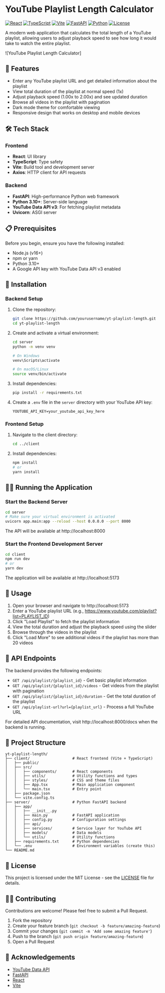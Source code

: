 # YouTube Playlist Length Calculator

[![React](https://img.shields.io/badge/React-18.x-blue)](https://reactjs.org/)
[![TypeScript](https://img.shields.io/badge/TypeScript-5.x-blue)](https://www.typescriptlang.org/)
[![Vite](https://img.shields.io/badge/Vite-4.x-646CFF)](https://vitejs.dev/)
[![FastAPI](https://img.shields.io/badge/FastAPI-0.104.x-009688)](https://fastapi.tiangolo.com/)
[![Python](https://img.shields.io/badge/Python-3.10+-yellow)](https://www.python.org/)
[![License](https://img.shields.io/badge/License-MIT-green)](LICENSE)

A modern web application that calculates the total length of a YouTube playlist, allowing users to adjust playback speed to see how long it would take to watch the entire playlist.

![YouTube Playlist Length Calculator]

## 🌟 Features

- Enter any YouTube playlist URL and get detailed information about the playlist
- View total duration of the playlist at normal speed (1x)
- Adjust playback speed (1.00x to 2.00x) and see updated duration
- Browse all videos in the playlist with pagination
- Dark mode theme for comfortable viewing
- Responsive design that works on desktop and mobile devices

## 🛠️ Tech Stack

### Frontend
- **React**: UI library
- **TypeScript**: Type safety
- **Vite**: Build tool and development server
- **Axios**: HTTP client for API requests

### Backend
- **FastAPI**: High-performance Python web framework
- **Python 3.10+**: Server-side language
- **YouTube Data API v3**: For fetching playlist metadata
- **Uvicorn**: ASGI server

## 📋 Prerequisites

Before you begin, ensure you have the following installed:
- Node.js (v16+)
- npm or yarn
- Python 3.10+
- A Google API key with YouTube Data API v3 enabled

## 🚀 Installation

### Backend Setup

1. Clone the repository:
   ```bash
   git clone https://github.com/yourusername/yt-playlist-length.git
   cd yt-playlist-length
   ```

2. Create and activate a virtual environment:
   ```bash
   cd server
   python -m venv venv

   # On Windows
   venv\Scripts\activate

   # On macOS/Linux
   source venv/bin/activate
   ```

3. Install dependencies:
   ```bash
   pip install -r requirements.txt
   ```

4. Create a `.env` file in the `server` directory with your YouTube API key:
   ```
   YOUTUBE_API_KEY=your_youtube_api_key_here
   ```

### Frontend Setup

1. Navigate to the client directory:
   ```bash
   cd ../client
   ```

2. Install dependencies:
   ```bash
   npm install
   # or
   yarn install
   ```

## 🏃‍♂️ Running the Application

### Start the Backend Server

```bash
cd server
# Make sure your virtual environment is activated
uvicorn app.main:app --reload --host 0.0.0.0 --port 8000
```

The API will be available at http://localhost:8000

### Start the Frontend Development Server

```bash
cd client
npm run dev
# or
yarn dev
```

The application will be available at http://localhost:5173

## 📱 Usage

1. Open your browser and navigate to http://localhost:5173
2. Enter a YouTube playlist URL (e.g., https://www.youtube.com/playlist?list=PLAYLIST_ID)
3. Click "Load Playlist" to fetch the playlist information
4. View the total duration and adjust the playback speed using the slider
5. Browse through the videos in the playlist
6. Click "Load More" to see additional videos if the playlist has more than 20 videos

## 🔌 API Endpoints

The backend provides the following endpoints:

- `GET /api/playlist/{playlist_id}` - Get basic playlist information
- `GET /api/playlist/{playlist_id}/videos` - Get videos from the playlist with pagination
- `GET /api/playlist/{playlist_id}/duration` - Get the total duration of the playlist
- `GET /api/playlist-url?url={playlist_url}` - Process a full YouTube URL

For detailed API documentation, visit http://localhost:8000/docs when the backend is running.

## 🧰 Project Structure

```
yt-playlist-length/
├── client/                   # React frontend (Vite + TypeScript)
│   ├── public/
│   ├── src/
│   │   ├── components/       # React components
│   │   ├── utils/            # Utility functions and types
│   │   ├── styles/           # CSS and theme files
│   │   ├── App.tsx           # Main application component
│   │   └── main.tsx          # Entry point
│   ├── package.json
│   └── vite.config.ts
├── server/                   # Python FastAPI backend
│   ├── app/
│   │   ├── __init__.py
│   │   ├── main.py           # FastAPI application
│   │   ├── config.py         # Configuration settings
│   │   ├── api/
│   │   ├── services/         # Service layer for YouTube API
│   │   ├── models/           # Data models
│   │   └── utils/            # Utility functions
│   ├── requirements.txt      # Python dependencies
│   └── .env                  # Environment variables (create this)
└── README.md
```

## 📝 License

This project is licensed under the MIT License - see the [LICENSE](LICENSE) file for details.

## 👨‍💻 Contributing

Contributions are welcome! Please feel free to submit a Pull Request.

1. Fork the repository
2. Create your feature branch (`git checkout -b feature/amazing-feature`)
3. Commit your changes (`git commit -m 'Add some amazing feature'`)
4. Push to the branch (`git push origin feature/amazing-feature`)
5. Open a Pull Request

## 🙏 Acknowledgements

- [YouTube Data API](https://developers.google.com/youtube/v3)
- [FastAPI](https://fastapi.tiangolo.com/)
- [React](https://reactjs.org/)
- [Vite](https://vitejs.dev/)
